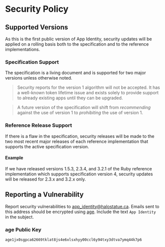 # Security Policy

## Supported Versions

As this is the first public version of App Identity, security updates will be
applied on a rolling basis both to the specification and to the reference
implementations.

### Specification Support

The specification is a living document and is supported for two major versions
unless otherwise noted.

> Security reports for the version 1 algorithm will not be accepted. It has a
> well-known token lifetime issue and exists solely to provide support to
> already existing apps until they can be upgraded.

> A future version of the specification will shift from _recommending_ against
> the use of version 1 to _prohibiting_ the use of version 1.

### Reference Release Support

If there is a flaw in the specification, security releases will be made to the
two most recent major releases of each reference implementation that supports
the active specification version.

#### Example

If we have released versions 1.5.3, 2.3.4, and 3.2.1 of the Ruby reference
implementation which supports specification version 4, security updates will be
released for 2.3.x and 3.2.x only.

## Reporting a Vulnerability

Report security vulnerabilities to
[app\_identity@halostatue.ca][security-email]. Emails sent to this address
should be encrypted using [age][age]. Include the text `App Identity` in the
subject.

### age Public Key

```
age1jx0sgpca62669tklat8js4e6xlsxhyy00ccl6y94txy3dtva7ymq44k7p6
```

[security-email]: mailto:app_identity@halostatue.ca
[age]: https://github.com/FiloSottile/age
